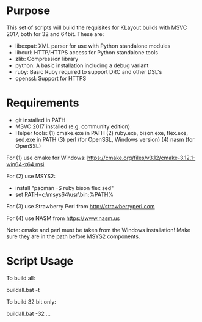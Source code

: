 
# Purpose

This set of scripts will build the requisites for KLayout builds with
MSVC 2017, both for 32 and 64bit. These are:

  * libexpat: XML parser for use with Python standalone modules
  * libcurl: HTTP/HTTPS access for Python standalone tools
  * zlib: Compression library
  * python: A basic installation including a debug variant
  * ruby: Basic Ruby required to support DRC and other DSL's
  * openssl: Support for HTTPS


# Requirements

  * git installed in PATH
  * MSVC 2017 installed (e.g. community edition)
  * Helper tools:
    (1) cmake.exe in PATH
    (2) ruby.exe, bison.exe, flex.exe, sed.exe in PATH
    (3) perl (for OpenSSL, Windows version)
    (4) nasm (for OpenSSL)

For (1) use cmake for Windows: https://cmake.org/files/v3.12/cmake-3.12.1-win64-x64.msi

For (2) use MSYS2:
  * install "pacman -S ruby bison flex sed"
  * set PATH=c:\msys64\usr\bin;%PATH%

For (3) use Strawberry Perl from http://strawberryperl.com

For (4) use NASM from https://www.nasm.us

Note: cmake and perl must be taken from the Windows installation! Make sure they are in the path before MSYS2 components.


# Script Usage

To build all:

  buildall.bat -t <installation dir>

To build 32 bit only:

  buildall.bat -32 ...

